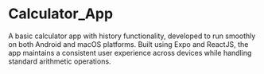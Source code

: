 # Calculator_App
A basic calculator app with history functionality, developed to run smoothly on both Android and macOS platforms. Built using Expo and ReactJS, the app maintains a consistent user experience across devices while handling standard arithmetic operations.
